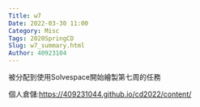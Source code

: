 ```yaml
---
Title: w7
Date: 2022-03-30 11:00
Category: Misc
Tags: 2020SpringCD
Slug: w7_summary.html
Author: 40923104
---
```


<!-- PELICAN_END_SUMMARY -->

被分配到使用Solvespace開始繪製第七周的任務

個人倉儲:<a href="https://409231044.github.io/cd2022/content/">https://409231044.github.io/cd2022/content/</a>